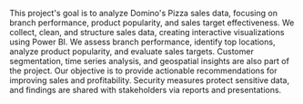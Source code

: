 This project's goal is to analyze Domino's Pizza sales data, focusing on branch 
performance, product popularity, and sales target effectiveness. We collect, 
clean, and structure sales data, creating interactive visualizations using Power BI. 
We assess branch performance, identify top locations, analyze product 
popularity, and evaluate sales targets. Customer segmentation, time series 
analysis, and geospatial insights are also part of the project. Our objective is to 
provide actionable recommendations for improving sales and profitability. 
Security measures protect sensitive data, and findings are shared with 
stakeholders via reports and presentations.
